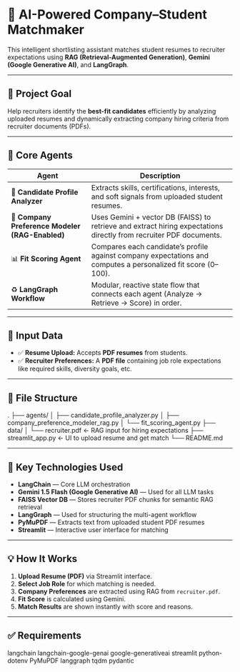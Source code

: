 # 🎯 AI-Powered Company–Student Matchmaker

This intelligent shortlisting assistant matches student resumes to recruiter expectations using **RAG (Retrieval-Augmented Generation)**, **Gemini (Google Generative AI)**, and **LangGraph**.

---

## 🚀 Project Goal

Help recruiters identify the **best-fit candidates** efficiently by analyzing uploaded resumes and dynamically extracting company hiring criteria from recruiter documents (PDFs).

---

## 🧠 Core Agents

| Agent                                           | Description                                                                                                        |
| ----------------------------------------------- | ------------------------------------------------------------------------------------------------------------------ |
| 🧾 **Candidate Profile Analyzer**               | Extracts skills, certifications, interests, and soft signals from uploaded student resumes.                        |
| 🏢 **Company Preference Modeler (RAG-Enabled)** | Uses Gemini + vector DB (FAISS) to retrieve and extract hiring expectations directly from recruiter PDF documents. |
| 📊 **Fit Scoring Agent**                        | Compares each candidate’s profile against company expectations and computes a personalized fit score (0–100).      |
| ♻️ **LangGraph Workflow**                       | Modular, reactive state flow that connects each agent (Analyze → Retrieve → Score) in order.                       |

---

## 📄 Input Data

- ✅ **Resume Upload:** Accepts **PDF resumes** from students.
- ✅ **Recruiter Preferences:** A **PDF file** containing job role expectations like required skills, diversity goals, etc.

---

## 📂 File Structure

.
├── agents/
│ ├── candidate_profile_analyzer.py
│ ├── company_preference_modeler_rag.py
│ └── fit_scoring_agent.py
├── data/
│ └── recruiter.pdf ← RAG input for hiring expectations
├── streamlit_app.py ← UI to upload resume and get match
└── README.md

---

## 🧠 Key Technologies Used

- **LangChain** — Core LLM orchestration
- **Gemini 1.5 Flash (Google Generative AI)** — Used for all LLM tasks
- **FAISS Vector DB** — Stores recruiter PDF chunks for semantic RAG retrieval
- **LangGraph** — Used for structuring the multi-agent workflow
- **PyMuPDF** — Extracts text from uploaded student PDF resumes
- **Streamlit** — Interactive user interface for matching

---

## 💡 How It Works

1. **Upload Resume (PDF)** via Streamlit interface.
2. **Select Job Role** for which matching is needed.
3. **Company Preferences** are extracted using RAG from `recruiter.pdf`.
4. **Fit Score** is calculated using Gemini.
5. **Match Results** are shown instantly with score and reasons.

---

## ✅ Requirements

langchain
langchain-google-genai
google-generativeai
streamlit
python-dotenv
PyMuPDF
langgraph
tqdm
pydantic
